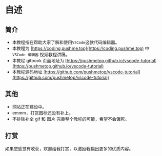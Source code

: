 # 自述

## 简介

* 本教程指在帮助大家了解和使用`VSCode`这款代码编辑器。
* 本教程为 [https://coding.pushme.top](https://coding.pushme.top) 中 `VSCode 编辑器` 视频教程讲稿。
* 本教程 gitbook 页面地址为 [https://pushmetop.github.io/vscode-tutorial](https://pushmetop.github.io/vscode-tutorial)
* 本教程源码地址 [https://github.com/pushmetop/vscode-tutorial](https://github.com/pushmetop/vscode-tutorial)

## 其他

* 网站正在建设中。
* emmm，打赏图标还没有补上。
* 不排除补全 gif 和 图片 完善整个教程的可能，希望不会饿死。

## 打赏
如果您感觉有收获，欢迎给我打赏，以激励我输出更多的优质内容。